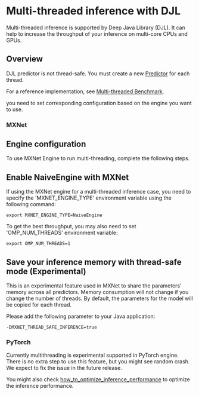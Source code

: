 # Multi-threaded inference with DJL

Multi-threaded inference is supported by Deep Java Library (DJL).
It can help to increase the throughput of your inference on multi-core CPUs and GPUs.

## Overview

DJL predictor is not thread-safe.
You must create a new [Predictor](https://javadoc.djl.ai/api/0.3.0/index.html?ai/djl/inference/Predictor.html) for each thread.

For a reference implementation, see [Multi-threaded Benchmark](../src/main/java/ai/djl/examples/inference/benchmark/MultithreadedBenchmark.java).

you need to set corresponding configuration based on the engine you want to use.

### MXNet

## Engine configuration
To use MXNet Engine to run multi-threading, complete the following steps.

## Enable NaiveEngine with MXNet
If using the MXNet engine for a multi-threaded inference case, you need to specify the 'MXNET_ENGINE_TYPE' environment variable using the following command:
```
export MXNET_ENGINE_TYPE=NaiveEngine
```

To get the best throughput, you may also need to set 'OMP_NUM_THREADS' environment variable:
```
export OMP_NUM_THREADS=1
```

## Save your inference memory with thread-safe mode (Experimental)

This is an experimental feature used in MXNet to share the parameters' memory across all predictors.
Memory consumption will not change if you change the number of threads.
By default, the parameters for the model will be copied for each thread.

Please add the following parameter to your Java application:
```
-DMXNET_THREAD_SAFE_INFERENCE=true
```

### PyTorch

Currently multithreading is experimental supported in PyTorch engine.
There is no extra step to use this feature, but you might see random crash.
We expect to fix the issue in the future release.

You might also check [how_to_optimize_inference_performance](../../docs/pytorch/how_to_optimize_inference_performance.md) to optimize the inference performance.